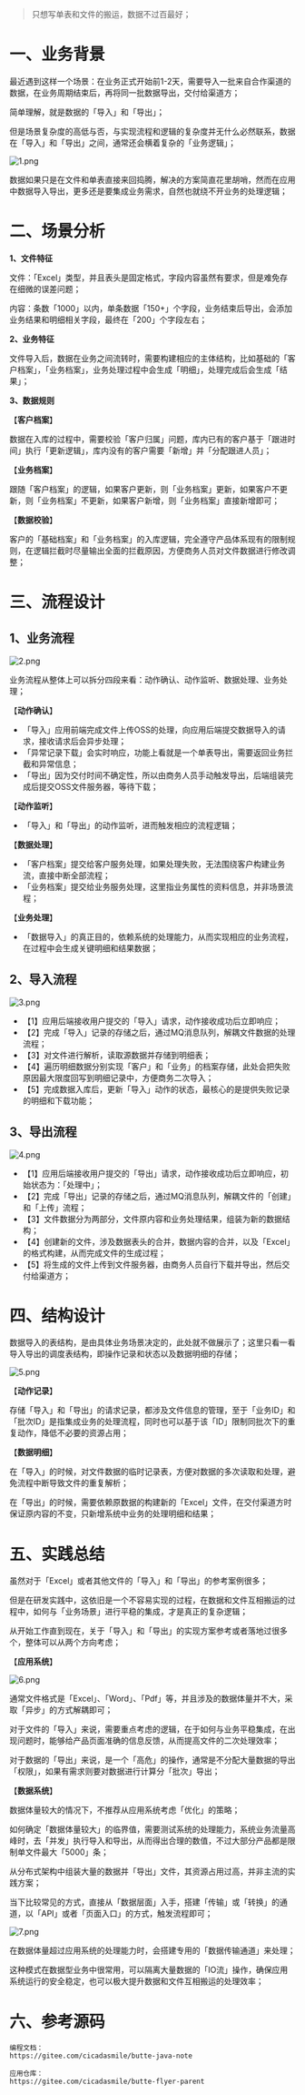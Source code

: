 
> 只想写单表和文件的搬运，数据不过百最好；

# 一、业务背景

最近遇到这样一个场景：在业务正式开始前1-2天，需要导入一批来自合作渠道的数据，在业务周期结束后，再将同一批数据导出，交付给渠道方；

简单理解，就是数据的「导入」和「导出」；

但是场景复杂度的高低与否，与实现流程和逻辑的复杂度并无什么必然联系，数据在「导入」和「导出」之间，通常还会横着复杂的「业务逻辑」；

![](https://foruda.gitee.com/images/1684054266695965852/c204f848_5064118.png "1.png")

数据如果只是在文件和单表直接来回捣腾，解决的方案简直花里胡哨，然而在应用中数据导入导出，更多还是要集成业务需求，自然也就绕不开业务的处理逻辑；

# 二、场景分析

**1、文件特征**

文件：「Excel」类型，并且表头是固定格式，字段内容虽然有要求，但是难免存在细微的误差问题；

内容：条数「1000」以内，单条数据「150+」个字段，业务结束后导出，会添加业务结果和明细相关字段，最终在「200」个字段左右；

**2、业务特征**

文件导入后，数据在业务之间流转时，需要构建相应的主体结构，比如基础的「客户档案」，「业务档案」，业务处理过程中会生成「明细」，处理完成后会生成「结果」；

**3、数据规则**

【**客户档案**】

数据在入库的过程中，需要校验「客户归属」问题，库内已有的客户基于「跟进时间」执行「更新逻辑」，库内没有的客户需要「新增」并「分配跟进人员」；

【**业务档案**】

跟随「客户档案」的逻辑，如果客户更新，则「业务档案」更新，如果客户不更新，则「业务档案」不更新，如果客户新增，则「业务档案」直接新增即可；

【**数据校验**】

客户的「基础档案」和「业务档案」的入库逻辑，完全遵守产品体系现有的限制规则，在逻辑拦截时尽量输出全面的拦截原因，方便商务人员对文件数据进行修改调整；

# 三、流程设计

## 1、业务流程

![](https://foruda.gitee.com/images/1684054286570362801/77e4c775_5064118.png "2.png")

业务流程从整体上可以拆分四段来看：动作确认、动作监听、数据处理、业务处理；

【**动作确认**】

- 「导入」应用前端完成文件上传OSS的处理，向应用后端提交数据导入的请求，接收请求后会异步处理；
- 「异常记录下载」会实时响应，功能上看就是一个单表导出，需要返回业务拦截和异常信息；
- 「导出」因为交付时间不确定性，所以由商务人员手动触发导出，后端组装完成后提交OSS文件服务器，等待下载；

【**动作监听**】

- 「导入」和「导出」的动作监听，进而触发相应的流程逻辑；

【**数据处理**】

- 「客户档案」提交给客户服务处理，如果处理失败，无法围绕客户构建业务流，直接中断全部流程；
- 「业务档案」提交给业务服务处理，这里指业务属性的资料信息，并非场景流程；

【**业务处理**】

- 「数据导入」的真正目的，依赖系统的处理能力，从而实现相应的业务流程，在过程中会生成关键明细和结果数据；

## 2、导入流程

![](https://foruda.gitee.com/images/1684054298664338390/c4efacdc_5064118.png "3.png")

- 【1】应用后端接收用户提交的「导入」请求，动作接收成功后立即响应；
- 【2】完成「导入」记录的存储之后，通过MQ消息队列，解耦文件数据的处理流程；
- 【3】对文件进行解析，读取源数据并存储到明细表；
- 【4】遍历明细数据分别实现「客户」和「业务」的档案存储，此处会把失败原因最大限度回写到明细记录中，方便商务二次导入；
- 【5】完成数据入库后，更新「导入」动作的状态，最核心的是提供失败记录的明细和下载功能；

## 3、导出流程

![](https://foruda.gitee.com/images/1684054309047069009/5ba6ecb5_5064118.png "4.png")

- 【1】应用后端接收用户提交的「导出」请求，动作接收成功后立即响应，初始状态为：「处理中」；
- 【2】完成「导出」记录的存储之后，通过MQ消息队列，解耦文件的「创建」和「上传」流程；
- 【3】文件数据分为两部分，文件原内容和业务处理结果，组装为新的数据结构；
- 【4】创建新的文件，涉及数据表头的合并，数据内容的合并，以及「Excel」的格式构建，从而完成文件的生成过程；
- 【5】将生成的文件上传到文件服务器，由商务人员自行下载并导出，然后交付给渠道方；

# 四、结构设计

数据导入的表结构，是由具体业务场景决定的，此处就不做展示了；这里只看一看导入导出的调度表结构，即操作记录和状态以及数据明细的存储；

![](https://foruda.gitee.com/images/1684054322211056975/a014e34e_5064118.png "5.png")

【**动作记录**】

存储「导入」和「导出」的请求记录，都涉及文件信息的管理，至于「业务ID」和「批次ID」是指集成业务的处理流程，同时也可以基于该「ID」限制同批次下的重复动作，降低不必要的资源占用；

【**数据明细**】

在「导入」的时候，对文件数据的临时记录表，方便对数据的多次读取和处理，避免流程中断导致文件的重复解析；

在「导出」的时候，需要依赖原数据的构建新的「Excel」文件，在交付渠道方时保证原内容的不变，只新增系统中业务的处理明细和结果；

# 五、实践总结

虽然对于「Excel」或者其他文件的「导入」和「导出」的参考案例很多；

但是在研发实践中，这依旧是一个不容易实现的过程，在数据和文件互相搬运的过程中，如何与「业务场景」进行平稳的集成，才是真正的复杂逻辑；

从开始工作直到现在，关于「导入」和「导出」的实现方案参考或者落地过很多个，整体可以从两个方向考虑；

【**应用系统**】

![](https://foruda.gitee.com/images/1684054342381759348/adb43cb7_5064118.png "6.png")

通常文件格式是「Excel」、「Word」、「Pdf」等，并且涉及的数据体量并不大，采取「异步」的方式解耦即可；

对于文件的「导入」来说，需要重点考虑的逻辑，在于如何与业务平稳集成，在出现问题时，能够给产品页面准确的信息反馈，从而提高文件的二次处理效率；

对于数据的「导出」来说，是一个「高危」的操作，通常是不分配大量数据的导出「权限」，如果有需求则要对数据进行计算分「批次」导出；

【**数据系统**】

数据体量较大的情况下，不推荐从应用系统考虑「优化」的策略；

如何确定「数据体量较大」的临界值，需要测试系统的处理能力，系统业务流量高峰时，去「并发」执行导入和导出，从而得出合理的数值，不过大部分产品都是限制单文件最大「5000」条；

从分布式架构中组装大量的数据并「导出」文件，其资源占用过高，并非主流的实践方案；

当下比较常见的方式，直接从「数据层面」入手，搭建「传输」或「转换」的通道，以「API」或者「页面入口」的方式，触发流程即可；

![](https://foruda.gitee.com/images/1684054352911139706/a7f8f87d_5064118.png "7.png")

在数据体量超过应用系统的处理能力时，会搭建专用的「数据传输通道」来处理；

这种模式在数据型业务中很常用，可以隔离大量数据的「IO流」操作，确保应用系统运行的安全稳定，也可以极大提升数据和文件互相搬运的处理效率；

# 六、参考源码

```
编程文档：
https://gitee.com/cicadasmile/butte-java-note

应用仓库：
https://gitee.com/cicadasmile/butte-flyer-parent
```
